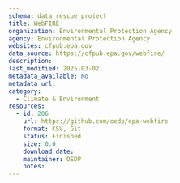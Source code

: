 ```yaml
---
schema: data_rescue_project 
title: WebFIRE
organization: Environmental Protection Agency
agency: Environmental Protection Agency
websites: cfpub.epa.gov
data_source: https://cfpub.epa.gov/webfire/
description: 
last_modified: 2025-03-02
metadata_available: No
metadata_url: 
category:
  - Climate & Environment 
resources:
  - id: 206
    url: https://github.com/oedp/epa-webfire
    format: CSV, Git
    status: Finished
    size: 0.0
    download_date: 
    maintainer: OEDP
    notes: 
---
```

